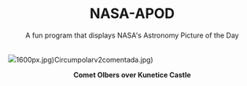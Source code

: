 <div align="center">
  <h1>
    NASA-APOD
  </h1>
</div>
  
<div align="center">
  A fun program that displays NASA's Astronomy Picture of the Day
</div>

<br>

![](https://apod.nasa.gov/apod/image/2408/2024_07_28_Olbers_Kunka_Kunetice_1500px.png)1600px.jpg)Circumpolarv2comentada.jpg)

<p align = "center">
  <b>Comet Olbers over Kunetice Castle</b>
</p>
